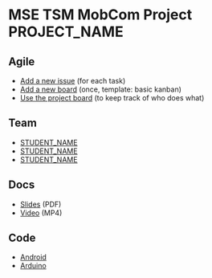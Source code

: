 # MSE TSM MobCom Project PROJECT_NAME

## Agile
* [Add a new issue](../../issues/new) (for each task)
* [Add a new board](../../projects/new) (once, template: basic kanban)
* [Use the project board](../../projects/1) (to keep track of who does what)

## Team
* [STUDENT_NAME](https://github.com/USER_NAME)
* [STUDENT_NAME](https://github.com/USER_NAME)
* [STUDENT_NAME](https://github.com/USER_NAME)

## Docs
* [Slides](Docs/Slides.pdf) (PDF)
* [Video](Docs/Video.mp4) (MP4)

## Code
* [Android](Android)
* [Arduino](Arduino)
